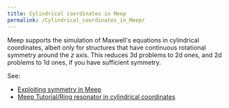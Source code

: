 ```yaml
---
title: Cylindrical coordinates in Meep
permalink: /Cylindrical_coordinates_in_Meep/
---
```


Meep supports the simulation of Maxwell's equations in cylindrical coordinates, albeit only for structures that have continuous rotational symmetry around the *z* axis. This reduces 3d problems to 2d ones, and 2d problems to 1d ones, if you have sufficient symmetry.

See:

-   [Exploiting symmetry in Meep](/Exploiting_symmetry_in_Meep "wikilink")
-   [Meep Tutorial/Ring resonator in cylindrical coordinates](/Meep_Tutorial/Ring_resonator_in_cylindrical_coordinates "wikilink")
